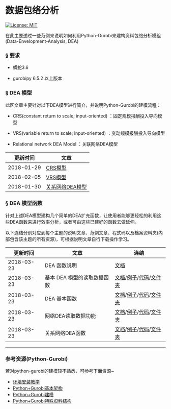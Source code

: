 # 数据包络分析

[![License: MIT](https://img.shields.io/badge/License-MIT-blue.svg)](https://opensource.org/licenses/MIT)<br>

在此主要透过一些范例来说明如何利用Python-Gurobi来建构资料包络分析模组(Data-Envelopment-Analysis, DEA)

### § 要求

-   蟒蛇3.6

-   gurobipy 6.5.2 以上版本

### § DEA 模型

此区文章主要针对以下DEA模型进行简介，并说明Python-Gurobi的建模流程：

-   CRS(constant return to scale; input-oriented) ：固定规模报酬投入导向模型

-   VRS(variable return to scale; input-oriented) ：变动规模报酬投入导向模型

-   Relational network DEA Model ：关联网络DEA模型

| 更新时间       | 文章                                                                                |
| ---------- | --------------------------------------------------------------------------------- |
| 2018-01-29 | [CRS模型](https://github.com/wurmen/DEA/blob/master/CRS_Model/CRS%20model.md)       |
| 2018-02-05 | [VRS模型](https://github.com/wurmen/DEA/blob/master/VAS_Model/VRS%20model.md)       |
| 2018-01-30 | [关系网络DEA模型](https://github.com/wurmen/DEA/blob/master/Network_DEA/network_dea.md) |

### § DEA 模型函数

针对上述DEA模型建构几个简单的DEA扩充函数，让使用者能够更轻松的利用这些DEA函数来进行效率分析，或者可由这些已建好的函数去做延伸。<br>

以下连结分别对应到每个主题的说明文章、范例文章、程式码以及档案资料夹(内部包含该主题的所有资源)，可根据说明文章自行下载操作学习。

| 更新时间       | 文章               | 连结                                                                                                                                                                                                                                                                                                                                                                                                      |
| ---------- | ---------------- | ------------------------------------------------------------------------------------------------------------------------------------------------------------------------------------------------------------------------------------------------------------------------------------------------------------------------------------------------------------------------------------------------------- |
| 2018-03-23 | DEA 函数说明         | [文档](https://github.com/wurmen/DEA/blob/master/Functions/user's%20guide.md)                                                                                                                                                                                                                                                                                                                             |
| 2018-03-23 | 基本 DEA 模型的读取数据函数 | [文档](https://github.com/wurmen/DEA/blob/master/Functions/read_data_function.md)/[例子](https://github.com/wurmen/DEA/blob/master/Functions/basic_DEA_data%26code/read_data_example.ipynb)/[代码](https://github.com/wurmen/DEA/blob/master/Functions/basic_DEA_data%26code/DEA.py)/[文件夹](https://github.com/wurmen/DEA/tree/master/Functions/basic_DEA_data%26code)                                         |
| 2018-03-23 | DEA 基本函数         | [文档](https://github.com/wurmen/DEA/blob/master/Functions/basic_dea_functions.md)/[例子](https://github.com/wurmen/DEA/blob/master/Functions/basic_DEA_data%26code/basic_DEA_function.ipynb)/[代码](https://github.com/wurmen/DEA/blob/master/Functions/basic_DEA_data%26code/DEA.py)/[文件夹](https://github.com/wurmen/DEA/tree/master/Functions/basic_DEA_data%26code)                                       |
| 2018-03-23 | 网络DEA读取数据功能      | [文档](https://github.com/wurmen/DEA/blob/master/Functions/read_data_for_networkDEA.md)/[例子](https://github.com/wurmen/DEA/blob/master/Functions/network_data%26code/Read_data_for_network_DEA_function%20example.ipynb)/[代码](https://github.com/wurmen/DEA/blob/master/Functions/network_data%26code/network_function.py)/[文件夹](https://github.com/wurmen/DEA/tree/master/Functions/network_data%26code) |
| 2018-03-23 | 关系网络DEA函数        | [文档](https://github.com/wurmen/DEA/blob/master/Functions/network_DEA_function.md)/[例子](https://github.com/wurmen/DEA/blob/master/Functions/network_data%26code/Network_DEA_function_example.ipynb)/[代码](https://github.com/wurmen/DEA/blob/master/Functions/network_data%26code/network_function.py)/[文件夹](https://github.com/wurmen/DEA/tree/master/Functions/network_data%26code)                     |

* * *

### 参考资源(Python-Gurobi)

若对python-gurobi的建模较不熟悉，可参考下面资源~

-   [环境安装教学](https://github.com/wurmen/Gurobi-Python/blob/master/Installation/%E5%AE%89%E8%A3%9D%E6%95%99%E5%AD%B8.md)
-   [Python+Gurobi基本架构](https://github.com/wurmen/Gurobi-Python/blob/master/python-gurobi%20%20model/Python+Gurobi%E5%9F%BA%E6%9C%AC%E6%9E%B6%E6%A7%8B.md)<br>
-   [Python+Gurobi建模](https://github.com/wurmen/Gurobi-Python/blob/master/python-gurobi%20%20model/Python+Gurobi%E5%BB%BA%E6%A8%A1.md)<br>
-   [Python+Gurobi特殊资料结构](https://github.com/wurmen/Gurobi-Python/blob/master/python-gurobi%20%20model/Python%2BGurobi%E7%89%B9%E6%AE%8A%E8%B3%87%E6%96%99%E7%B5%90%E6%A7%8B.ipynb)
